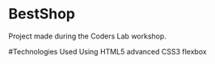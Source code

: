 # BestShop

Project made during the Coders Lab workshop.

#Technologies Used
Using HTML5
advanced CSS3 
flexbox
